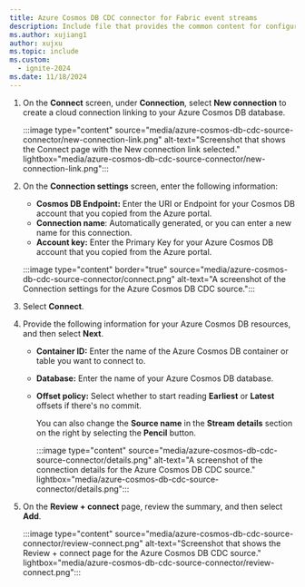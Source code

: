 ```yaml
---
title: Azure Cosmos DB CDC connector for Fabric event streams
description: Include file that provides the common content for configuring an Azure Cosmos DB Change Data Capture (CDC) connector for Fabric event streams and Real-Time hub.
ms.author: xujiang1
author: xujxu
ms.topic: include
ms.custom:
  - ignite-2024
ms.date: 11/18/2024
---
```


1. On the **Connect** screen, under **Connection**, select **New connection** to create a cloud connection linking to your Azure Cosmos DB database.

    :::image type="content" source="media/azure-cosmos-db-cdc-source-connector/new-connection-link.png" alt-text="Screenshot that shows the Connect page with the New connection link selected." lightbox="media/azure-cosmos-db-cdc-source-connector/new-connection-link.png":::   
1. On the **Connection settings** screen, enter the following information:

   - **Cosmos DB Endpoint:** Enter the URI or Endpoint for your Cosmos DB account that you copied from the Azure portal.
   - **Connection name**: Automatically generated, or you can enter a new name for this connection.
   - **Account key:** Enter the Primary Key for your Azure Cosmos DB account that you copied from the Azure portal.

   :::image type="content" border="true" source="media/azure-cosmos-db-cdc-source-connector/connect.png" alt-text="A screenshot of the Connection settings for the Azure Cosmos DB CDC source.":::
1. Select **Connect**.

1. Provide the following information for your Azure Cosmos DB resources, and then select **Next**.

   - **Container ID:** Enter the name of the Azure Cosmos DB container or table you want to connect to.
   - **Database:** Enter the name of your Azure Cosmos DB database.
   - **Offset policy:** Select whether to start reading **Earliest** or **Latest** offsets if there's no commit.

        You can also change the **Source name** in the **Stream details** section on the right by selecting the **Pencil** button.

        :::image type="content" source="media/azure-cosmos-db-cdc-source-connector/details.png" alt-text="A screenshot of the connection details for the Azure Cosmos DB CDC source." lightbox="media/azure-cosmos-db-cdc-source-connector/details.png":::
    
1. On the **Review + connect** page, review the summary, and then select **Add**.

    :::image type="content" source="media/azure-cosmos-db-cdc-source-connector/review-connect.png" alt-text="Screenshot that shows the Review + connect page for the Azure Cosmos DB CDC source." lightbox="media/azure-cosmos-db-cdc-source-connector/review-connect.png":::
